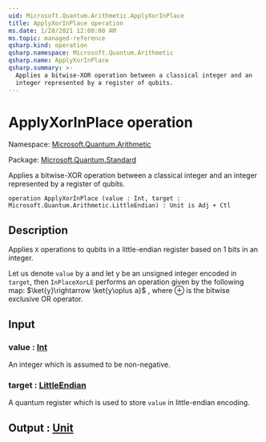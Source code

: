 ```yaml
---
uid: Microsoft.Quantum.Arithmetic.ApplyXorInPlace
title: ApplyXorInPlace operation
ms.date: 1/28/2021 12:00:00 AM
ms.topic: managed-reference
qsharp.kind: operation
qsharp.namespace: Microsoft.Quantum.Arithmetic
qsharp.name: ApplyXorInPlace
qsharp.summary: >-
  Applies a bitwise-XOR operation between a classical integer and an
  integer represented by a register of qubits.
---
```


# ApplyXorInPlace operation

Namespace: [Microsoft.Quantum.Arithmetic](xref:Microsoft.Quantum.Arithmetic)

Package: [Microsoft.Quantum.Standard](https://nuget.org/packages/Microsoft.Quantum.Standard)


Applies a bitwise-XOR operation between a classical integer and aninteger represented by a register of qubits.

```qsharp
operation ApplyXorInPlace (value : Int, target : Microsoft.Quantum.Arithmetic.LittleEndian) : Unit is Adj + Ctl
```


## Description

Applies `X` operations to qubits in a little-endian register based on1 bits in an integer.Let us denote `value` by a and let y be an unsigned integer encoded in `target`,then `InPlaceXorLE` performs an operation given by the following map:$\ket{y}\rightarrow \ket{y\oplus a}$ , where $\oplus$ is the bitwise exclusive OR operator.

## Input

### value : [Int](xref:microsoft.quantum.lang-ref.int)

An integer which is assumed to be non-negative.


### target : [LittleEndian](xref:Microsoft.Quantum.Arithmetic.LittleEndian)

A quantum register which is used to store `value` in little-endian encoding.



## Output : [Unit](xref:microsoft.quantum.lang-ref.unit)

